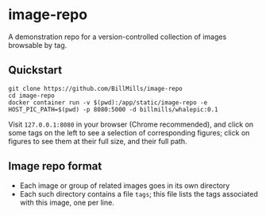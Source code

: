 # image-repo

A demonstration repo for a version-controlled collection of images browsable by tag.

## Quickstart

```
git clone https://github.com/BillMills/image-repo
cd image-repo
docker container run -v $(pwd):/app/static/image-repo -e HOST_PIC_PATH=$(pwd) -p 8080:5000 -d billmills/whalepic:0.1
```

Visit `127.0.0.1:8080` in your browser (Chrome recommended), and click on some tags on the left to see a selection of corresponding figures; click on figures to see them at their full size, and their full path.

## Image repo format

 - Each image or group of related images goes in its own directory
 - Each such directory contains a file `tags`; this file lists the tags associated with this image, one per line.
